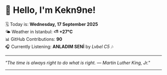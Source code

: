 # 👋 Hello, I'm Kekn9ne!

🗓️ Today is: **Wednesday, 17 September 2025**  
🌤️ Weather in Istanbul: **⛅️  +27°C**  
📊 GitHub Contributions: **90**  
🎧 Currently Listening: **ANLADIM SENİ** by *Lvbel C5* 🎶

---

_"The time is always right to do what is right. — *Martin Luther King, Jr.*"_

---
